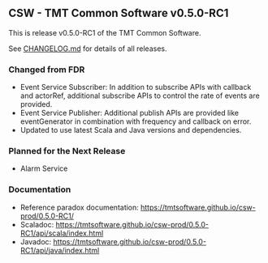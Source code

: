 ## CSW - TMT Common Software v0.5.0-RC1

This is release v0.5.0-RC1 of the TMT Common Software.

See [CHANGELOG.md](../CHANGELOG.md) for details of all releases.

### Changed from FDR
- Event Service Subscriber: In addition to subscribe APIs with callback and actorRef, additional subscribe APIs to control the rate of events are provided. 
- Event Service Publisher: Additional publish APIs are provided like eventGenerator in combination with frequency and callback on error.
- Updated to use latest Scala and Java versions and dependencies.

### Planned for the Next Release
- Alarm Service

### Documentation
- Reference paradox documentation: https://tmtsoftware.github.io/csw-prod/0.5.0-RC1/
- Scaladoc: https://tmtsoftware.github.io/csw-prod/0.5.0-RC1/api/scala/index.html
- Javadoc: https://tmtsoftware.github.io/csw-prod/0.5.0-RC1/api/java/index.html